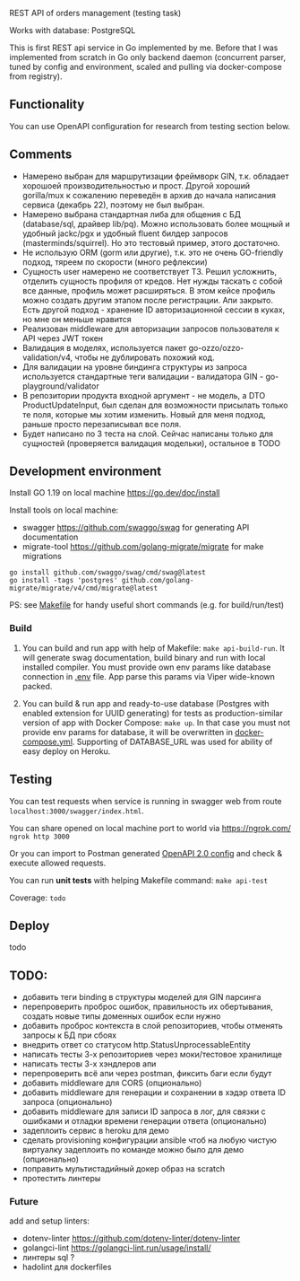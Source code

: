 REST API of orders management (testing task)

Works with database: PostgreSQL

This is first REST api service in Go implemented by me.
Before that I was implemented from scratch in Go only backend daemon (concurrent parser, tuned by config and environment, 
scaled and pulling via docker-compose from registry).

## Functionality

You can use OpenAPI configuration for research from testing section below.

## Comments

* Намерено выбран для маршрутизации фреймворк GIN, т.к. обладает хорошоей производительностью и прост.
Другой хороший gorilla/mux к сожалению переведён в архив до начала написания сервиса (декабрь 22), поэтому не был выбран.
* Намерено выбрана стандартная либа для общения с БД (database/sql, драйвер lib/pq). 
Можно использовать более мощный и удобный jackc/pgx и удобный fluent билдер запросов (masterminds/squirrel).
Но это тестовый пример, этого достаточно.
* Не использую ORM (gorm или другие), т.к. это не очень GO-friendly подход, тяреем по скорости (много рефлексии)
* Сущность user намерено не соответствует ТЗ. Решил усложнить, отделить сущность профиля от кредов. 
Нет нужды таскать с собой все данные, профиль может расширяться. В этом кейсе профиль можно создать другим этапом после регистрации.
Апи закрыто. Есть другой подход - хранение ID авторизационной сессии в куках, но мне он меньше нравится
* Реализован middleware для авторизации запросов пользователя к API через JWT токен
* Валидация в моделях, используется пакет go-ozzo/ozzo-validation/v4, чтобы не дублировать похожий код.
* Для валидации на уровне биндинга структуры из запроса используется стандартные теги валидации - валидатора GIN - go-playground/validator
* В репозитории продукта входной аргумент - не модель, а DTO ProductUpdateInput, был сделан для возможности присылать только те поля,
которые мы хотим изменить. Новый для меня подход, раньше просто перезаписывал все поля.
* Будет написано по 3 теста на слой. Сейчас написаны только для сущностей (проверяется валидация модельки), остальное в TODO

## Development environment

Install GO 1.19 on local machine https://go.dev/doc/install

Install tools on local machine:
* swagger https://github.com/swaggo/swag for generating API documentation
* migrate-tool  https://github.com/golang-migrate/migrate for make migrations
```
go install github.com/swaggo/swag/cmd/swag@latest
go install -tags 'postgres' github.com/golang-migrate/migrate/v4/cmd/migrate@latest
```

PS: see [Makefile](./Makefile) for handy useful short commands (e.g. for build/run/test)

### Build

1. You can build and run app with help of Makefile: `make api-build-run`. 
It will generate swag documentation, build binary and run with local installed compiler. 
You must provide own env params like database connection in [.env](./.env) file. 
App parse this params via Viper wide-known packed.

2. You can build & run app and ready-to-use database (Postgres with enabled extension for UUID generating)
for tests as production-similar version of app with Docker Compose: `make up`. 
In that case you must not provide env params for database, it will be overwritten in [docker-compose.yml](./docker-compose.yml).
Supporting of DATABASE_URL was used for ability of easy deploy on Heroku. 

## Testing

You can test requests when service is running in swagger web from route `localhost:3000/swagger/index.html`.

You can share opened on local machine port to world via https://ngrok.com/ `ngrok http 3000`

Or you can import to Postman generated [OpenAPI 2.0 config](./docs/swagger.json) and check & execute allowed requests. 


You can run **unit tests** with helping Makefile command: `make api-test`

Coverage: `todo`

## Deploy

todo

## TODO:
- добавить теги binding в структуры моделей для GIN парсинга
- перепроверить проброс ошибок, правильность их обертывания, создать новые типы доменных ошибок если нужно
- добавить проброс контекста в слой репозиториев, чтобы отменять запросы к БД при сбоях
- внедрить ответ со статусом http.StatusUnprocessableEntity
- написать тесты 3-х репозиториев через моки/тестовое хранилище
- написать тесты 3-х хэндлеров апи 
- перепроверить всё апи через postman, фиксить баги если будут
- добавить middleware для CORS (опционально)
- добавить middleware для генерации и сохранении в хэдэр ответа ID запроса (опционально)
- добавить middleware для записи ID запроса в лог, для связки с ошибками и отладки времени генерации ответа (опционально)
- задеплоить сервис в heroku для демо
- сделать provisioning конфигурации ansible чтоб на любую чистую виртуалку задеплоить по команде можно было для демо (опционально)
- поправить мультистадийный докер образ на scratch
- протестить линтеры

### Future 
add and setup linters:
* dotenv-linter https://github.com/dotenv-linter/dotenv-linter
* golangci-lint https://golangci-lint.run/usage/install/
* линтеры sql ?
* hadolint для dockerfiles
